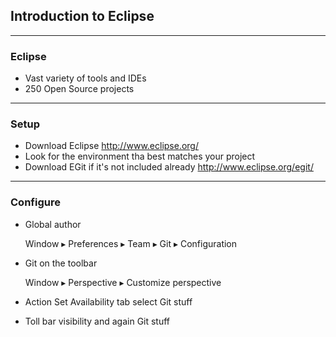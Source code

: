 ## Introduction to Eclipse

----------

### Eclipse
- Vast variety of tools and IDEs
- 250 Open Source projects

---

### Setup
- Download Eclipse http://www.eclipse.org/
- Look for the environment tha best matches your project
- Download EGit if it's not included already http://www.eclipse.org/egit/

----------

### Configure
- Global author 

  Window ▸ Preferences ▸ Team ▸ Git ▸ Configuration 
  
- Git on the toolbar

  Window ▸ Perspective ▸ Customize perspective 
- Action Set Availability tab select Git stuff
- Toll bar visibility and again Git stuff
